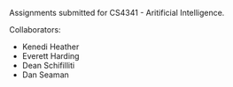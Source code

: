Assignments submitted for CS4341 - Aritificial Intelligence. 

Collaborators:
 - Kenedi Heather
 - Everett Harding
 - Dean Schifilliti
 - Dan Seaman